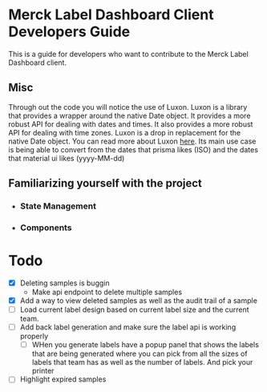 # Merck Label Dashboard Client Developers Guide

This is a guide for developers who want to contribute to the Merck Label Dashboard client.

## Misc

Through out the code you will notice the use of Luxon. Luxon is a library that provides a wrapper around the native Date object. It provides a more robust API for dealing with dates and times. It also provides a more robust API for dealing with time zones. Luxon is a drop in replacement for the native Date object. You can read more about Luxon [here](https://moment.github.io/luxon/).
Its main use case is being able to convert from the dates that prisma likes (ISO) and the dates that material ui likes (yyyy-MM-dd)

## Familiarizing yourself with the project

-   ### State Management

-   ### Components

# Todo

-   [x] Deleting samples is buggin
    -   Make api endpoint to delete multiple samples
-   [x] Add a way to view deleted samples as well as the audit trail of a sample
-   [ ] Load current label design based on current label size and the current team.
-   [ ] Add back label generation and make sure the label api is working properly
    -   [ ] WHen you generate labels have a popup panel that shows the labels that are being generated
            where you can pick from all the sizes of labels that team has as well as the number of labels.
            And pick your printer
-   [ ] Highlight expired samples
